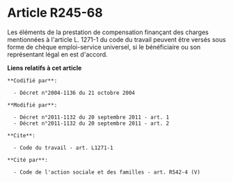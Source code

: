# Article R245-68

Les éléments de la prestation de compensation finançant des charges mentionnées à l'article L. 1271-1 du code du travail
peuvent être versés sous forme de chèque emploi-service universel, si le bénéficiaire ou son représentant légal en est
d'accord.

**Liens relatifs à cet article**

	**Codifié par**:

	  - Décret n°2004-1136 du 21 octobre 2004

	**Modifié par**:

	  - Décret n°2011-1132 du 20 septembre 2011 - art. 1
	  - Décret n°2011-1132 du 20 septembre 2011 - art. 2

	**Cite**:

	  - Code du travail - art. L1271-1

	**Cité par**:

	  - Code de l'action sociale et des familles - art. R542-4 (V)
